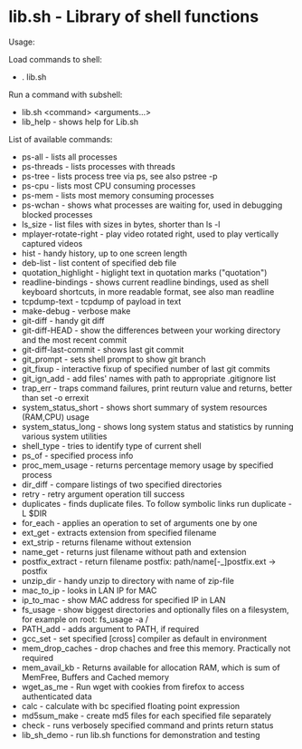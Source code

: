 lib.sh - Library of shell functions
===
Usage:

Load commands to shell:
* . lib.sh

Run a command with subshell:
* lib.sh \<command\> \<arguments...\>
* lib_help - shows help for Lib.sh

List of available commands:
* ps-all - lists all processes
* ps-threads - lists processes with threads
* ps-tree - lists process tree via ps, see also pstree -p
* ps-cpu - lists most CPU consuming processes
* ps-mem - lists most memory consuming processes
* ps-wchan - shows what processes are waiting for, used in debugging blocked processes
* ls_size - list files with sizes in bytes, shorter than ls -l
* mplayer-rotate-right - play video rotated right, used to play vertically captured videos
* hist - handy history, up to one screen length
* deb-list - list content of specified deb file
* quotation_highlight - higlight text in quotation marks ("quotation")
* readline-bindings - shows current readline bindings, used as shell keyboard shortcuts, in more readable format, see also man readline
* tcpdump-text - tcpdump of payload in text
* make-debug - verbose make
* git-diff - handy git diff
* git-diff-HEAD - show the differences between your working directory and the most recent commit
* git-diff-last-commit - shows last git commit
* git_prompt - sets shell prompt to show git branch
* git_fixup - interactive fixup of specified number of last git commits
* git_ign_add - add files' names with path to appropriate .gitignore list
* trap_err - traps command failures, print reuturn value and returns, better than set -o errexit
* system_status_short - shows short summary of system resources (RAM,CPU) usage
* system_status_long - shows long system status and statistics by running various system utilities
* shell_type - tries to identify type of current shell
* ps_of - specified process info
* proc_mem_usage - returns percentage memory usage by specified process
* dir_diff - compare listings of two specified directories
* retry - retry argument operation till success
* duplicates - finds duplicate files. To follow symbolic links run duplicate -L $DIR
* for_each - applies an operation to set of arguments one by one
* ext_get - extracts extension from specified filename
* ext_strip - returns filename without extension
* name_get - returns just filename without path and extension
* postfix_extract - return filename postfix:  path/name[-_]postfix.ext -\> postfix
* unzip_dir - handy unzip to directory with name of zip-file
* mac_to_ip - looks in LAN IP for MAC
* ip_to_mac - show MAC address for specified IP in LAN
* fs_usage - show biggest directories and optionally files on a filesystem, for example on root: fs_usage -a /
* PATH_add - adds argument to PATH, if required
* gcc_set - set specified [cross] compiler as default in environment
* mem_drop_caches - drop chaches and free this memory. Practically not required
* mem_avail_kb - Returns available for allocation RAM, which is sum of MemFree, Buffers and Cached memory
* wget_as_me - Run wget with cookies from firefox to access authenticated data
* calc - calculate with bc specified floating point expression
* md5sum_make - create md5 files for each specified file separately
* check - runs verbosely specified command and prints return status
* lib_sh_demo - run lib.sh functions for demonstration and testing

